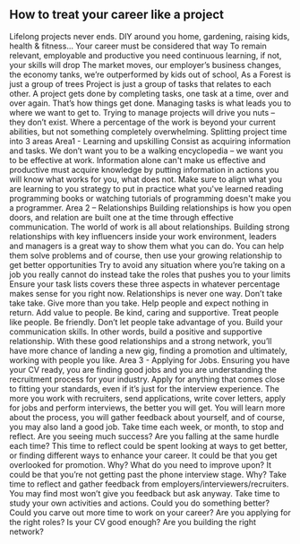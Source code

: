 ## How to treat your career like a project

Lifelong projects never ends.  DIY around you home, gardening, raising kids, health & fitness...
Your career must be considered that way
To remain relevant, employable and productive you need continuous learning, if not, your skills will drop
The market moves, our employer’s business changes, the economy tanks, we’re outperformed by kids out of school,
As a Forest is just a group of trees Project is just a group of tasks that relates to each other. A project gets done by completing tasks, one task at a time, over and over again. That’s how things get done.
Managing tasks is what leads you to where we want to get to. Trying to manage projects will drive you nuts – they don’t exist.
Where a percentage of the work is beyond your current abilities, but not something completely overwhelming.
Splitting project time into 3 areas
Area1 - Learning and upskilling
Consist as acquiring information and tasks. We don’t want you to be a walking encyclopedia – we want you to be effective at work. Information alone can't make us effective and productive must acquire knowledge by putting information in actions you will know what works for you, what does not.
Make sure to align what you are learning to you strategy to put in practice what you've learned reading programming books or watching tutorials of programming doesn't make you a programmer.
Area 2 – Relationships
Building relationships is how you open doors, and relation are built one at the time through effective communication.
The world of work is all about relationships. Building strong relationships with key influencers inside your work environment, leaders and managers is a great way to show them what you can do. You can help them solve problems and of course, then use your growing relationship to get better opportunities Try to avoid any situation where you’re taking on a job you really cannot do instead take the roles that pushes you to your limits
Ensure your task lists covers these three aspects in whatever percentage makes sense for you right now. Relationships is never one way. Don’t take take take. Give more than you take. Help people and expect nothing in return. Add value to people. Be kind, caring and supportive. Treat people like people. Be friendly. Don’t let people take advantage of you. Build your communication skills. In other words, build a positive and supportive relationship. With these good relationships and a strong network, you’ll have more chance of landing a new gig, finding a promotion and ultimately, working with people you like.
Area 3 - Applying for Jobs.
Ensuring you have your CV ready, you are finding good jobs and you are understanding the recruitment process for your industry. Apply for anything that comes close to fitting your standards, even if it’s just for the interview experience. The more you work with recruiters, send applications, write cover letters, apply for jobs and perform interviews, the better you will get. You will learn more about the process, you will gather feedback about yourself, and of course, you may also land a good job.
Take time each week, or month, to stop and reflect. Are you seeing much success? Are you falling at the same hurdle each time?
This time to reflect could be spent looking at ways to get better, or finding different ways to enhance your career.
It could be that you get overlooked for promotion. Why? What do you need to improve upon?
It could be that you’re not getting past the phone interview stage. Why?
Take time to reflect and gather feedback from employers/interviewers/recruiters. You may find most won’t give you feedback but ask anyway.
Take time to study your own activities and actions.
Could you do something better?
Could you carve out more time to work on your career?
Are you applying for the right roles?
Is your CV good enough?
Are you building the right network?
